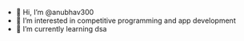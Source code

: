- 👋 Hi, I’m @anubhav300
- 👀 I’m interested in competitive programming and app development
- 🌱 I’m currently learning dsa

<!---
anubhav300/anubhav300 is a ✨ special ✨ repository because its `README.md` (this file) appears on your GitHub profile.
You can click the Preview link to take a look at your changes.
--->
